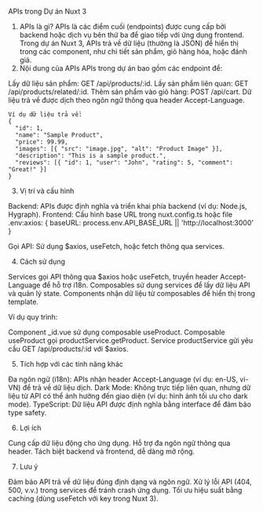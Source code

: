 APIs trong Dự án Nuxt 3
1. APIs là gì?
APIs là các điểm cuối (endpoints) được cung cấp bởi backend hoặc dịch vụ bên thứ ba để giao tiếp với ứng dụng frontend. Trong dự án Nuxt 3, APIs trả về dữ liệu (thường là JSON) để hiển thị trong các component, như chi tiết sản phẩm, giỏ hàng hóa, hoặc đánh giá.
2. Nội dung của APIs
APIs trong dự án bao gồm các endpoint để:

Lấy dữ liệu sản phẩm: GET /api/products/:id.
Lấy sản phẩm liên quan: GET /api/products/related/:id.
Thêm sản phẩm vào giỏ hàng: POST /api/cart.
Dữ liệu trả về được dịch theo ngôn ngữ thông qua header Accept-Language.

    Ví dụ dữ liệu trả về:
    {
      "id": 1,
      "name": "Sample Product",
      "price": 99.99,
      "images": [{ "src": "image.jpg", "alt": "Product Image" }],
      "description": "This is a sample product.",
      "reviews": [{ "id": 1, "user": "John", "rating": 5, "comment": "Great!" }]
    }

3. Vị trí và cấu hình

Backend: APIs được định nghĩa và triển khai phía backend (ví dụ: Node.js, Hygraph).
Frontend: Cấu hình base URL trong nuxt.config.ts hoặc file .env:axios: {
  baseURL: process.env.API_BASE_URL || 'http://localhost:3000'
}


Gọi API: Sử dụng $axios, useFetch, hoặc fetch thông qua services.

4. Cách sử dụng

Services gọi API thông qua $axios hoặc useFetch, truyền header Accept-Language để hỗ trợ i18n.
Composables sử dụng services để lấy dữ liệu API và quản lý state.
Components nhận dữ liệu từ composables để hiển thị trong template.

Ví dụ quy trình:

Component _id.vue sử dụng composable useProduct.
Composable useProduct gọi productService.getProduct.
Service productService gửi yêu cầu GET /api/products/:id với $axios.

5. Tích hợp với các tính năng khác

Đa ngôn ngữ (i18n): APIs nhận header Accept-Language (ví dụ: en-US, vi-VN) để trả về dữ liệu dịch.
Dark Mode: Không trực tiếp liên quan, nhưng dữ liệu từ API có thể ảnh hưởng đến giao diện (ví dụ: hình ảnh tối ưu cho dark mode).
TypeScript: Dữ liệu API được định nghĩa bằng interface để đảm bảo type safety.

6. Lợi ích

Cung cấp dữ liệu động cho ứng dụng.
Hỗ trợ đa ngôn ngữ thông qua header.
Tách biệt backend và frontend, dễ dàng mở rộng.

7. Lưu ý

Đảm bảo API trả về dữ liệu đúng định dạng và ngôn ngữ.
Xử lý lỗi API (404, 500, v.v.) trong services để tránh crash ứng dụng.
Tối ưu hiệu suất bằng caching (dùng useFetch với key trong Nuxt 3).

